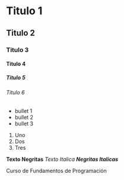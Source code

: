 # Titulo 1 
## Titulo 2 
### Titulo 3 
#### Titulo 4 
##### Titulo 5
###### Titulo 6 

* bullet 1
* bullet 2
* bullet 3

1. Uno
2. Dos
3. Tres

**Texto Negritas**
_Texto Italica_ 
***Negritas Italicas***

Curso de Fundamentos de Programación
